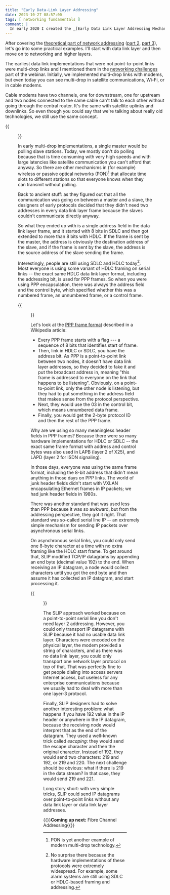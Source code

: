 ```yaml
---
title: "Early Data-Link Layer Addressing"
date: 2023-10-27 08:57:00
tags: [ networking fundamentals ]
comment: |
  In early 2020 I created the _[Early Data Link Layer Addressing Mechanisms](https://my.ipspace.net/bin/get/Net101/NA2.1%20-%20Early%20Data%20Link%20Layer%20Addressing%20Mechanisms.mp4?doccode=Net101)_ video as part of the _[How Networks Really Work webinar](https://www.ipspace.net/How_Networks_Really_Work)_. This blog post is an edited transcript of that video.
---
```

After covering the [theoretical part of network addressing](/2023/09/names-addresses-routes.html) ([part 2](/2023/09/addresses-in-network-stack.html), [part 3](/2023/09/need-source-ip-address-in-packet-header.html)), let's go into some practical examples. I'll start with data link layer and then move on to networking and higher layers.

The earliest data link implementations that were not point-to-point links were multi-drop links and I mentioned them in the [networking challenges](https://my.ipspace.net/bin/list?id=Net101#CHALLENGES) part of the webinar. Initially, we implemented multi-drop links with modems, but even today you can see multi-drop in satellite communications, Wi-Fi, or in cable modems.
<!--more-->
Cable modems have two channels, one for downstream, one for upstream and two nodes connected to the same cable can't talk to each other without going through the central router. It's the same with satellite uplinks and downlinks. So even though you could say that we're talking about really old technologies, we still use the same concept.

{{<figure src="/2023/10/dll-multidrop.png">}}

In early multi-drop implementations, a single master would be polling slave stations. Today, we mostly don't do polling because that is time consuming with very high speeds and with large latencies like satellite communication you can't afford that anyway. So there are other mechanisms in (for example) wireless or passive optical networks (PON)[^PON] that allocate time slots to different stations so that everyone knows when they can transmit without polling.

Back to ancient stuff: as they figured out that all the communication was going on between a master and a slave, the designers of early protocols decided that they didn't need two addresses in every data link layer frame because the slaves couldn't communicate directly anyway.

[^PON]: PON is yet another example of modern multi-drop technology.

So what they ended up with is a single address field in the data link layer frame, and it started with 8 bits in SDLC and then got extended to more than 8 bits with HDLC. If the frame is sent by the master, the address is obviously the destination address of the slave, and if the frame is sent by the slave, the address is the source address of the slave sending the frame.

Interestingly, people are still using SDLC and HDLC today[^NSD]. Most everyone is using some variant of HDLC framing on serial links -- the exact same HDLC data link layer format, including the addressing bit, is used for PPP frames. So when you were using PPP encapsulation, there was always the address field  and the control byte, which specified whether this was a numbered frame, an unnumbered frame, or a control frame.

[^NSD]: No surprise there because the hardware implementations of these protocols were extremely widespread. For example, some alarm systems are still using SDLC or HDLC-based framing and addressing. 

{{<figure src="/2023/10/dll-ppp.png">}}

Let's look at the [PPP frame format](https://en.wikipedia.org/wiki/Point-to-Point_Protocol#PPP_frame) described in a Wikipedia article:

* Every PPP frame starts with a flag --- a sequence of 8 bits that identifies start of frame.
* Then, link in HDLC or SDLC, you have the address bit. As PPP is a point-to-point link between two nodes, it doesn't have data link layer addresses, so they decided to fake it and put the broadcast address in, meaning "this frame is addressed to everyone on the link that happens to be listening". Obviously, on a point-to-point link, only the other node is listening, but they had to put something in the address field that makes sense from the protocol perspective.
* Next, they would use the 03 in the control bit, which means unnumbered data frame.
* Finally, you would get the 2-byte protocol ID and then the rest of the PPP frame.

Why are we using so many meaningless header fields in PPP frames? Because there were so many hardware implementations for HDLC or SDLC -- the exact same frame format with address and control bytes was also used in LAPB (layer 2 of X25), and LAPD (layer 2 for ISDN signaling).

In those days, everyone was using the same frame format, including the 8-bit address that didn't mean anything in those days on PPP links. The world of junk header fields didn't start with VXLAN encapsulating Ethernet frames in IP packets; we had junk header fields in 1980s.

There was another standard that was used less than PPP because it was so awkward, but from the addressing perspective, they got it right. That standard was so-called serial line IP -- an extremely simple mechanism for sending IP packets over asynchronous serial links.

On asynchronous serial links, you could only send one 8-byte character at a time with no extra framing like the HDLC start frame. To get around that, SLIP modified TCP/IP datagrams by appending an end byte (decimal value 192) to the end. When receiving an IP datagram, a node would collect characters until you got the end byte and then assume it has collected an IP datagram, and start processing it.

{{<figure src="/2023/10/dll-slip.png">}}

The SLIP approach worked because on a point-to-point serial line  you don't need layer 2 addressing. However, you could only transport IP datagrams with SLIP because it had no usable data link layer. Characters were encoded on the physical layer, the modem provided a string of characters, and as there was no data link layer, you could only transport one network layer protocol on top of that. That was perfectly fine to get people dialing into access servers Internet access, but useless for any enterprise communications because we usually had to deal with more than one layer-3 protocol.

Finally, SLIP designers had to solve another interesting problem: what happens if you have 192 value in the IP header or anywhere in the IP datagram, because the receiving node would interpret that as the end of the datagram. They used a well-known trick called *escaping*:  they would send the escape character and then the original character. Instead of 192, they would send two characters: 219 and 192, or 219 and 220. The next challenge should be obvious: what if there is 219 in the data stream? In that case, they would send 219 and 221.

Long story short: with very simple tricks, SLIP could send IP datagrams over point-to-point links without any data link layer or data link layer addresses.

{{<next-in-series page="/posts/2023/11/fibre-channel-addressing.md">}}**Coming up next:** Fibre Channel Addressing{{</next-in-series>}}
